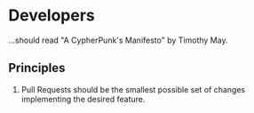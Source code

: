 # Developers
...should read "A CypherPunk's Manifesto" by Timothy May.

## Principles
1. Pull Requests should be the smallest possible set of changes implementing the desired feature.
